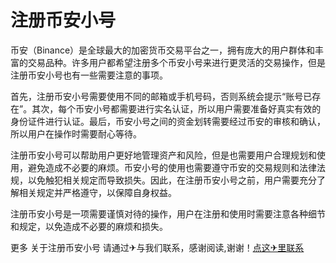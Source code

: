 # 注册币安小号

币安（Binance）是全球最大的加密货币交易平台之一，拥有庞大的用户群体和丰富的交易品种。许多用户都希望注册多个币安小号来进行更灵活的交易操作，但是注册币安小号也有一些需要注意的事项。

首先，注册币安小号需要使用不同的邮箱或手机号码，否则系统会提示“账号已存在”。其次，每个币安小号都需要进行实名认证，所以用户需要准备好真实有效的身份证件进行认证。最后，币安小号之间的资金划转需要经过币安的审核和确认，所以用户在操作时需要耐心等待。

注册币安小号可以帮助用户更好地管理资产和风险，但是也需要用户合理规划和使用，避免造成不必要的麻烦。币安小号的使用也需要遵守币安的交易规则和法律法规，以免触犯相关规定而导致损失。因此，在注册币安小号之前，用户需要充分了解相关规定并严格遵守，以保障自身权益。

注册币安小号是一项需要谨慎对待的操作，用户在注册和使用时需要注意各种细节和规定，以免造成不必要的麻烦和损失。

更多 关于注册币安小号 请通过✈与我们联系，感谢阅读,谢谢！[点这✈里联系](https://lm.k02.cc)